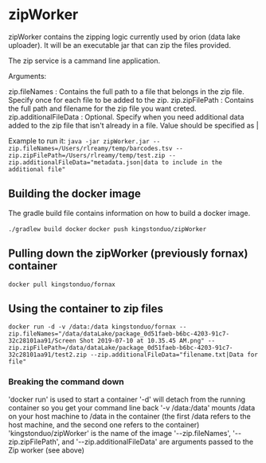 # zipWorker
zipWorker contains the zipping logic currently used by orion (data lake uploader).  It will be an executable jar that can zip the files provided.

The zip service is a cammand line application.  

Arguments:

zip.fileNames          : Contains the full path to a file that belongs in the zip file.  Specify once for each file to be added to the zip.
zip.zipFilePath        : Contains the full path and filename for the zip file you want creted.
zip.additionalFileData : Optional.  Specify when you need additional data added to the zip file that isn't already in a file.  Value should be specified as <filename>|<file data>

Example to run it:
`java -jar zipWorker.jar --zip.fileNames=/Users/rlreamy/temp/barcodes.tsv --zip.zipFilePath=/Users/rlreamy/temp/test.zip --zip.additionalFileData="metadata.json|data to include in the additional file"`

## Building the docker image
The gradle build file contains information on how to build a docker image.

`./gradlew build docker`
`docker push kingstonduo/zipWorker`

## Pulling down the zipWorker (previously fornax) container
`docker pull kingstonduo/fornax`

## Using the container to zip files
`docker run -d -v /data:/data kingstonduo/fornax --zip.fileNames="/data/dataLake/package_0d51faeb-b6bc-4203-91c7-32c28101aa91/Screen Shot 2019-07-10 at 10.35.45 AM.png" --zip.zipFilePath=/data/dataLake/package_0d51faeb-b6bc-4203-91c7-32c28101aa91/test2.zip --zip.additionalFileData="filename.txt|Data for file"`

### Breaking the command down
'docker run' is used to start a container
'-d' will detach from the running container so you get your command line back
'-v /data:/data' mounts /data on your host machine to /data in the container (the first /data refers to the host machine, and the second one refers to the container)
'kingstonduo/zipWorker' is the name of the image
'--zip.fileNames', '--zip.zipFilePath', and '--zip.additionalFileData' are arguments passed to the Zip worker (see above)
